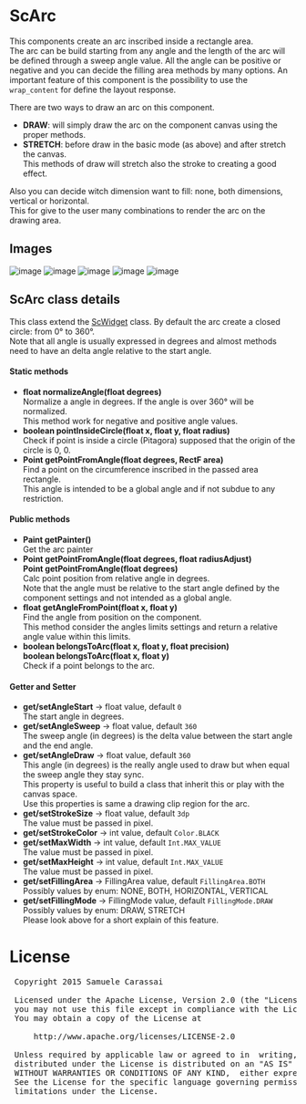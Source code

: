 # ScArc
This components create an arc inscribed inside a rectangle area.<br />
The arc can be build starting from any angle and the length of the arc will be defined through a sweep angle value.
All the angle can be positive or negative and you can decide the filling area methods by many options.
An important feature of this component is the possibility to use the <code>wrap_content</code> for define the layout response.

There are two ways to draw an arc on this component.
- **DRAW**: will simply draw the arc on the component canvas using the proper methods.
- **STRETCH**: before draw in the basic mode (as above) and after stretch the canvas.<br />
This methods of draw will stretch also the stroke to creating a good effect.

Also you can decide witch dimension want to fill: none, both dimensions, vertical or horizontal.<br />
This for give to the user many combinations to render the arc on the drawing area.


## Images

![image](https://raw.github.com/paroca72/sc-widget/master/raw/scarc/1.jpg)
![image](https://raw.github.com/paroca72/sc-widget/master/raw/scarc/2.jpg?raw=true)
![image](https://raw.github.com/paroca72/sc-widget/master/raw/scarc/3.jpg?raw=true)
![image](https://raw.github.com/paroca72/sc-widget/master/raw/scarc/4.jpg?raw=true)
![image](https://raw.github.com/paroca72/sc-widget/master/raw/scarc/5.jpg?raw=true)

## ScArc class details
This class extend the [ScWidget](ScWidget) class.
By default the arc create a closed circle: from 0° to 360°.<br />
Note that all angle is usually expressed in degrees and almost methods need to have an delta angle relative to the start angle.


#### Static methods

- **float normalizeAngle(float degrees)**<br />
Normalize a angle in degrees.
If the angle is over 360° will be normalized.<br />
This method work for negative and positive angle values.
- **boolean pointInsideCircle(float x, float y, float radius)**<br />
Check if point is inside a circle (Pitagora) supposed that the origin of the circle is 0, 0.
- **Point getPointFromAngle(float degrees, RectF area)**<br />
Find a point on the circumference inscribed in the passed area rectangle.<br />
This angle is intended to be a global angle and if not subdue to any restriction.


#### Public methods

- **Paint getPainter()**<br />
Get the arc painter
- **Point getPointFromAngle(float degrees, float radiusAdjust)**<br />
**Point getPointFromAngle(float degrees)**<br />
Calc point position from relative angle in degrees.<br />
Note that the angle must be relative to the start angle defined by the component settings and not intended as a global angle.
- **float getAngleFromPoint(float x, float y)**<br />
Find the angle from position on the component.<br />
This method consider the angles limits settings and return a relative angle value within this limits.
- **boolean belongsToArc(float x, float y, float precision)**<br />
**boolean belongsToArc(float x, float y)**<br />
Check if a point belongs to the arc.


#### Getter and Setter
- **get/setAngleStart**  -> float value, default <code>0</code><br />
The start angle in degrees.
- **get/setAngleSweep**  -> float value, default <code>360</code><br />
The sweep angle (in degrees) is the delta value between the start angle and the end angle.
- **get/setAngleDraw**  -> float value, default <code>360</code><br />
This angle (in degrees) is the really angle used to draw but when equal the sweep angle they stay sync.<br />
This property is useful to build a class that inherit this or play with the canvas space.<br />
Use this properties is same a drawing clip region for the arc.
- **get/setStrokeSize**  -> float value, default <code>3dp</code><br />
The value must be passed in pixel.
- **get/setStrokeColor**  -> int value, default <code>Color.BLACK</code><br />
- **get/setMaxWidth**  -> int value, default <code>Int.MAX_VALUE</code><br />
The value must be passed in pixel.
- **get/setMaxHeight**  -> int value, default <code>Int.MAX_VALUE</code><br />
The value must be passed in pixel.
- **get/setFillingArea**  -> FillingArea value, default <code>FillingArea.BOTH</code><br />
Possibly values by enum: NONE, BOTH, HORIZONTAL, VERTICAL
- **get/setFillingMode**  -> FillingMode value, default <code>FillingMode.DRAW</code><br />
Possibly values by enum: DRAW, STRETCH<br />
Please look above for a short explain of this feature.


# License
<pre>
 Copyright 2015 Samuele Carassai

 Licensed under the Apache License, Version 2.0 (the "License");
 you may not use this file except in compliance with the License.
 You may obtain a copy of the License at

     http://www.apache.org/licenses/LICENSE-2.0

 Unless required by applicable law or agreed to in  writing, software
 distributed under the License is distributed on an "AS IS" BASIS,
 WITHOUT WARRANTIES OR CONDITIONS OF ANY KIND,  either express or implied.
 See the License for the specific language governing permissions and
 limitations under the License.
</pre>